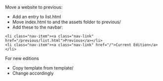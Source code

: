 Move a website to previous:

- Add an entry to list.html
- Move index.html to and the assets folder to previous/
- Add these to the navbar:
```
<li class="nav-item"><a class="nav-link" href="/previous/list.html">Previous</a></li>
<li class="nav-item"><a class="nav-link" href="/">Current Edition</a></li>
```

For new editions
- Copy template from template/
- Change accordingly
